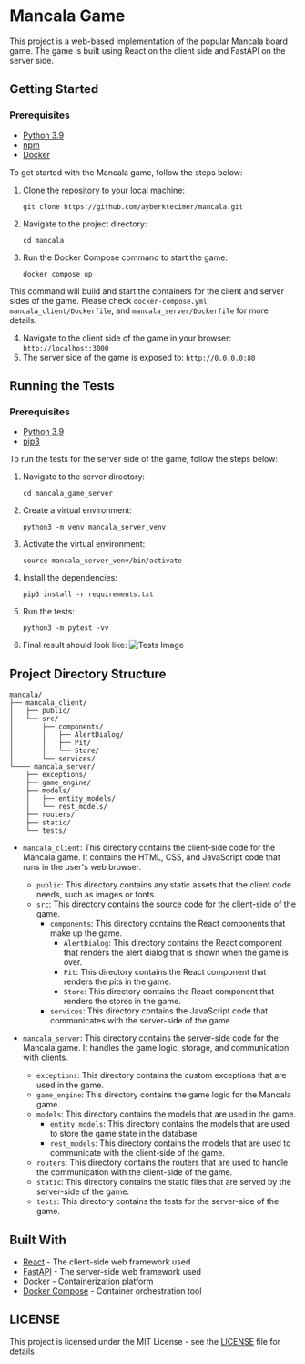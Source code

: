 # Mancala Game

This project is a web-based implementation of the popular Mancala board game. The game is built using React on the client side and FastAPI on the server side.

## Getting Started
### Prerequisites
- [Python 3.9](https://www.python.org/downloads/)
- [npm](https://docs.npmjs.com/downloading-and-installing-node-js-and-npm)
- [Docker](https://docs.docker.com/get-docker/)

To get started with the Mancala game, follow the steps below:

1. Clone the repository to your local machine:
    
    ```
    git clone https://github.com/ayberktecimer/mancala.git
    ```
2. Navigate to the project directory:
    
    ```
    cd mancala
   ```
3. Run the Docker Compose command to start the game:
    ```
   docker compose up
   ```
This command will build and start the containers for the client and server sides of the game.
Please check `docker-compose.yml`, `mancala_client/Dockerfile`, and `mancala_server/Dockerfile` for more details.

4. Navigate to the client side of the game in your browser:
        ```
        http://localhost:3000
        ```
5. The server side of the game is exposed to:
        ```
            http://0.0.0.0:80
        ```
## Running the Tests

### Prerequisites
- [Python 3.9](https://www.python.org/downloads/)
- [pip3](https://pip.pypa.io/en/stable/installation/)

To run the tests for the server side of the game, follow the steps below:

1. Navigate to the server directory:
    
    ```
    cd mancala_game_server
   ```
2. Create a virtual environment:
    
    ```
    python3 -m venv mancala_server_venv
   ```

3. Activate the virtual environment:
    
    ```
    source mancala_server_venv/bin/activate
   ```
4. Install the dependencies:
    
    ```
    pip3 install -r requirements.txt
   ```
5. Run the tests:
    
    ```
    python3 -m pytest -vv
   ```
6. Final result should look like:
![Tests Image](./docs/tests.png)
## Project Directory Structure

```
mancala/
├── mancala_client/
│   ├── public/
│   └── src/
│       ├── components/
│       │   ├── AlertDialog/
│       │   ├── Pit/
│       │   └── Store/
│       └── services/
└──── mancala_server/
    ├── exceptions/
    ├── game_engine/
    ├── models/
    │   ├── entity_models/
    │   └── rest_models/
    ├── routers/
    ├── static/
    └── tests/
```
- `mancala_client`: This directory contains the client-side code for the Mancala game. It contains the HTML, CSS, and JavaScript code that runs in the user's web browser.

  - `public`: This directory contains any static assets that the client code needs, such as images or fonts.
  - `src`: This directory contains the source code for the client-side of the game.
    - `components`: This directory contains the React components that make up the game.
      - `AlertDialog`: This directory contains the React component that renders the alert dialog that is shown when the game is over.
      - `Pit`: This directory contains the React component that renders the pits in the game.
      - `Store`: This directory contains the React component that renders the stores in the game.
    - `services`: This directory contains the JavaScript code that communicates with the server-side of the game.
- `mancala_server`: This directory contains the server-side code for the Mancala game. It handles the game logic, storage, and communication with clients.
  - `exceptions`: This directory contains the custom exceptions that are used in the game.
  - `game_engine`: This directory contains the game logic for the Mancala game.
  - `models`: This directory contains the models that are used in the game.
    - `entity_models`: This directory contains the models that are used to store the game state in the database.
    - `rest_models`: This directory contains the models that are used to communicate with the client-side of the game.
  - `routers`: This directory contains the routers that are used to handle the communication with the client-side of the game.
  - `static`: This directory contains the static files that are served by the server-side of the game.
  - `tests`: This directory contains the tests for the server-side of the game.

## Built With

* [React](https://reactjs.org/) - The client-side web framework used
* [FastAPI](https://fastapi.tiangolo.com/) - The server-side web framework used
* [Docker](https://www.docker.com/) - Containerization platform
* [Docker Compose](https://docs.docker.com/compose/) - Container orchestration tool


## LICENSE
This project is licensed under the MIT License - see the [LICENSE](LICENSE) file for details